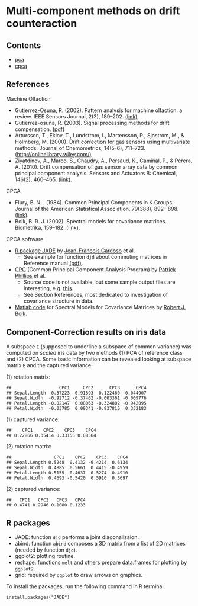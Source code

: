 # Multi-component methods on drift counteraction

## Contents

* [pca](drift-multicomp/tree/master/pca)
* [cpca](drift-multicomp/tree/master/cpca)

## References

Machine Olfaction
* Gutierrez-Osuna, R. (2002). Pattern analysis for machine olfaction: a review. IEEE Sensors Journal, 2(3), 189–202. [(link)](http://ieeexplore.ieee.org/xpls/abs_all.jsp?arnumber=1021060&tag=1)
* Gutierrez-osuna, R. (2003). Signal processing methods for drift compensation. [(pdf)](http://research.cse.tamu.edu/prism/lectures/talks/nose03.pdf)
* Artursson, T., Eklov, T., Lundstrom, I., Martensson, P., Sjostrom, M., & Holmberg, M. (2000). Drift correction for gas sensors using multivariate methods. Journal of Chemometrics, 14(5-6), 711–723. [(http://onlinelibrary.wiley.com/)](http://onlinelibrary.wiley.com/)
* Ziyatdinov, A., Marco, S., Chaudry, A., Persaud, K., Caminal, P., & Perera, A. (2010). Drift compensation of gas sensor array data by common principal component analysis. Sensors and Actuators B: Chemical, 146(2), 460–465. [(link)](http://www.sciencedirect.com/science/article/pii/S0925400509008995).

CPCA
* Flury, B. N. . (1984). Common Principal Components in K Groups. Journal of the American Statistical Association, 79(388), 892– 898. [(link)](http://www.jstor.org/stable/2288721).
* Boik, B. R. J. (2002). Spectral models for covariance matrices. Biometrika, 159–182. [(link)](http://biomet.oxfordjournals.org/content/89/1/159.abstract).


CPCA software
* [R package JADE](http://cran.r-project.org/web/packages/JADE/index.html) by [Jean-François Cardoso](http://perso.telecom-paristech.fr/~cardoso/) et al.
  * See example for function `djd` about commuting matrices in Reference manual [(pdf)](http://cran.r-project.org/web/packages/JADE/JADE.pdf).
* [CPC](http://pages.uoregon.edu/pphil/programs/cpc/cpc.htm) (Common Principal Component Analysis Program) by [Patrick Phillips](http://pages.uoregon.edu/pphil/) et al.
  * Source code is not available, but some sample output files are interesting, e.g. [this](http://darkwing.uoregon.edu/~pphil/programs/cpc/data/vole.out).
  * See Section References, most dedicated to investigation of covariance structure in data.
* [Matlab code](http://www.math.montana.edu/~rjboik/spectral/) for Spectral Models for Covariance Matrices by [Robert J. Boik](http://www.math.montana.edu/~rjboik/).



## Component-Correction results on iris data

A subspace `E` (supposed to underline a subspace of common variance) was computed
on *scaled* iris data by two methods (1) PCA of reference class and (2) CPCA. 
Some basic information can be revealed looking at subspace matrix `E` and the captured variance.

(1) rotation matrix:
```
##                  CPC1     CPC2      CPC3      CPC4
## Sepal.Length -0.37223  0.91893  0.122460  0.044907
## Sepal.Width  -0.92712 -0.37462 -0.003361 -0.009776
## Petal.Length -0.02147  0.08063 -0.324802 -0.942095
## Petal.Width  -0.03785  0.09341 -0.937815  0.332183
```

(1) captured variance:
```
##    CPC1    CPC2    CPC3    CPC4 
## 0.22866 0.35414 0.33155 0.08564 
```

(2) rotation matrix:
```
##                CPC1    CPC2    CPC3    CPC4
## Sepal.Length 0.5248  0.4132 -0.4214  0.6134
## Sepal.Width  0.4885  0.5661  0.4415 -0.4959
## Petal.Length 0.5155 -0.4637 -0.5274 -0.4910
## Petal.Width  0.4693 -0.5420  0.5910  0.3697
```

(2) captured variance:
```
##   CPC1   CPC2   CPC3   CPC4 
## 0.4741 0.2946 0.1080 0.1233 
```


## R packages

* JADE: function `djd` performs a joint diagonalizaion.
* abind: function `abind` composes a 3D matrix from a list of 2D matrices (needed by function `djd`).
* ggplot2: plotting routine.
* reshape: functions `melt` and others prepare data.frames for plotting by `ggplot2`.
* grid: required by `ggplot` to draw arrows on graphics.

To install the packages, run the following command in R terminal:
```
install.packages("JADE")
```
